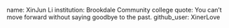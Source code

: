 name: XinJun Li 
institution: Brookdale Community college 
quote: You can’t move forward without saying goodbye to the past. 
github_user: XinerLove
